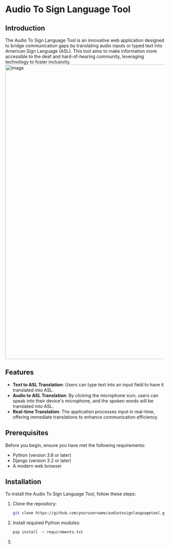 # Audio To Sign Language Tool

## Introduction

The Audio To Sign Language Tool is an innovative web application designed to bridge communication gaps by translating audio inputs or typed text into American Sign Language (ASL). This tool aims to make information more accessible to the deaf and hard-of-hearing community, leveraging technology to foster inclusivity.
<img width="928" alt="image" src="https://github.com/zoeduong127/Signlanguage_M8/assets/118106249/0c29c874-c574-42c7-81be-dcc0a4948520">

## Features

- **Text to ASL Translation**: Users can type text into an input field to have it translated into ASL.
- **Audio to ASL Translation**: By clicking the microphone icon, users can speak into their device's microphone, and the spoken words will be translated into ASL.
- **Real-time Translation**: The application processes input in real-time, offering immediate translations to enhance communication efficiency.

## Prerequisites

Before you begin, ensure you have met the following requirements:
- Python (version 3.8 or later)
- Django (version 3.2 or later)
- A modern web browser

## Installation

To install the Audio To Sign Language Tool, follow these steps:

1. Clone the repository:
   ```bash
   git clone https://github.com/yourusername/audiotosignlanguagetool.git
   ```
2. Install required Python modules:
   ```bash
   pip install -r requirements.txt
   ```
3.
